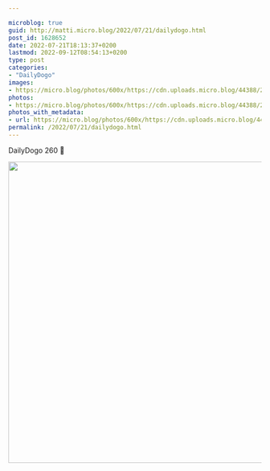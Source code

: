 ```yaml
---

microblog: true
guid: http://matti.micro.blog/2022/07/21/dailydogo.html
post_id: 1628652
date: 2022-07-21T18:13:37+0200
lastmod: 2022-09-12T08:54:13+0200
type: post
categories:
- "DailyDogo"
images:
- https://micro.blog/photos/600x/https://cdn.uploads.micro.blog/44388/2022/9db315927a.jpg
photos:
- https://micro.blog/photos/600x/https://cdn.uploads.micro.blog/44388/2022/9db315927a.jpg
photos_with_metadata:
- url: https://micro.blog/photos/600x/https://cdn.uploads.micro.blog/44388/2022/9db315927a.jpg
permalink: /2022/07/21/dailydogo.html
---
```

DailyDogo 260 🐶

<img src="https://micro.blog/photos/600x/https://blog.martin-haehnel.de/uploads/2022/9db315927a.jpg" width="600" height="600" alt="" />
